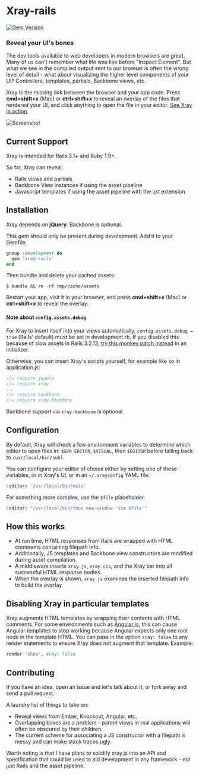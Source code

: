 Xray-rails
==========

[![Gem Version](https://badge.fury.io/rb/xray-rails.svg)](https://rubygems.org/gems/xray-rails)

### Reveal your UI's bones

The dev tools available to web developers in modern browsers are great. Many of us can't remember what life was like before "Inspect Element". But what we see in the compiled output sent to our browser is often the wrong level of detail - what about visualizing the higher level components of your UI? Controllers, templates, partials, Backbone views, etc.

Xray is the missing link between the browser and your app code. Press **cmd+shift+x** (Mac) or **ctrl+shift+x** to reveal an overlay of the files that rendered your UI, and click anything to open the file in your editor. [See Xray in action](http://f.cl.ly/items/1A0o3y1y3Q13103V3F1l/xray-rails-large.gif).

![Screenshot](https://dl.dropboxusercontent.com/u/156655/xray-screenshot.png)

## Current Support

Xray is intended for Rails 3.1+ and Ruby 1.9+.

So far, Xray can reveal:

  * Rails views and partials
  * Backbone View instances if using the asset pipeline
  * Javascript templates if using the asset pipeline with the .jst extension

## Installation

Xray depends on **jQuery**. Backbone is optional.

This gem should only be present during development. Add it to your Gemfile:

```ruby
group :development do
  gem 'xray-rails'
end
```

Then bundle and delete your cached assets:

```
$ bundle && rm -rf tmp/cache/assets
```

Restart your app, visit it in your browser, and press **cmd+shift+x** (Mac) or **ctrl+shift+x** to reveal the overlay.

#### Note about `config.assets.debug`

For Xray to insert itself into your views automatically, `config.assets.debug = true` (Rails' default) must be set in development.rb. If you disabled this because of slow assets in Rails 3.2.13, [try this monkey patch instead](http://stackoverflow.com/a/15520932/24848) in an initializer.

Otherwise, you can insert Xray's scripts yourself, for example like so in application.js:

```js
//= require jquery
//= require xray
...
//= require backbone
//= require xray-backbone
```

Backbone support via `xray-backbone` is optional.

## Configuration

By default, Xray will check a few environment variables to determine
which editor to open files in: `$GEM_EDITOR`, `$VISUAL`, then
`$EDITOR` before falling back to `/usr/local/bin/subl`.

You can configure your editor of choice either by setting one of these
variables, or in Xray's UI, or in an `~/.xrayconfig` YAML file:

```yaml
:editor: '/usr/local/bin/mate'
```

For something more complex, use the `$file` placeholder.

```yaml
:editor: "/usr/local/bin/tmux new-window 'vim $file'"
```

## How this works

* At run time, HTML responses from Rails are wrapped with HTML comments containing filepath info.
* Additionally, JS templates and Backbone view constructors are modified during asset compilation.
* A middleware inserts `xray.js`, `xray.css`, and the Xray bar into all successful HTML response bodies.
* When the overlay is shown, `xray.js` examines the inserted filepath info to build the overlay.

## Disabling Xray in particular templates

Xray augments HTML templates by wrapping their contents with HTML comments. For some environments such as [Angular.js](http://angularjs.org/), this can cause Angular templates to stop working because Angular expects only one root node in the template HTML. You can pass in the option `xray: false` to any render statements to ensure Xray does not augment that template. Example:

```ruby
render 'show', xray: false
```

## Contributing

If you have an idea, open an issue and let's talk about it, or fork away and send a pull request.

A laundry list of things to take on:

  * Reveal views from Ember, Knockout, Angular, etc.
  * Overlapping boxes are a problem - parent views in real applications will often be obscured by their children.
  * The current scheme for associating a JS constructor with a filepath is messy and can make stack traces ugly.

Worth noting is that I have plans to solidify xray.js into an API and specification that could be used to aid development in any framework - not just Rails and the asset pipeline.
